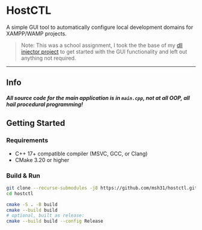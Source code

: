 # HostCTL
A simple GUI tool to automatically configure local development domains for XAMPP/WAMP projects.

> Note: This was a school assignment, I took the the base of my [dll injector project](https://github.com/msh31/imgui-dll-injector) to get started with the GUI functionality and left out anything not required.
---

## Info
##### All source code for the main application is in ``main.cpp``, not at all OOP, all hail procedural programming!

## Getting Started
### Requirements
- C++ 17+ compatible compiler (MSVC, GCC, or Clang)
- CMake 3.20 or higher

### Build & Run
```zsh
git clone --recurse-submodules -j8 https://github.com/msh31/hostctl.git
cd hostctl

cmake -S . -B build
cmake --build build
# optional, built as release:
cmake --build build --config Release